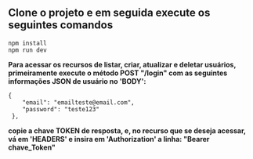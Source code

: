 ## Clone o projeto e em seguida execute os seguintes comandos  ##
```
npm install
npm run dev
```

**Para acessar os recursos de listar, criar, atualizar e deletar usuários, primeiramente execute o método POST "/login" com as seguintes informações JSON de usuário no 'BODY':**
```
{
    "email": "emailteste@email.com",
    "password": "teste123"
 },
```
**copie a chave TOKEN de resposta, e, no recurso que se deseja acessar, vá em 'HEADERS' e insira em 'Authorization' a linha: "Bearer chave_Token"**

